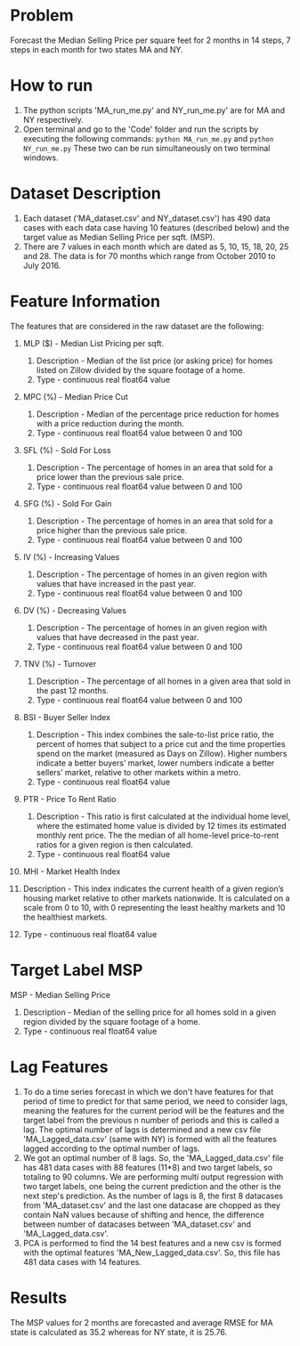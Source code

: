 # Problem #

Forecast the Median Selling Price per square feet for 2 months in 14 steps, 7 steps in each month for two states MA and NY.


# How to run #
1. The python scripts 'MA_run_me.py' and NY_run_me.py' are for MA and NY respectively.
2. Open terminal and go to the 'Code' folder and run the scripts by executing the following commands:
        `python MA_run_me.py` and `python NY_run_me.py`
   These two can be run simultaneously on two terminal windows.
   
# Dataset Description #
1. Each dataset ('MA_dataset.csv' and NY_dataset.csv') has 490 data cases with each data case having 10 features (described below) and the target
   value as Median Selling Price per sqft. (MSP).
2. There are 7 values in each month which are dated as 5, 10, 15, 18, 20, 25 and 28. The data is for 70 months which range from October 2010 to 
   July 2016.

# Feature Information #
The features that are considered in the raw dataset are the following:

1. MLP ($) - Median List Pricing per sqft.
   1. Description - Median of the list price (or asking price) for homes listed on Zillow divided by the square footage of a home.
   2. Type - continuous real float64 value
    
2. MPC (%) - Median Price Cut
   1. Description - Median of the percentage price reduction for homes with a price reduction during the month.
   2. Type - continuous real float64 value between 0 and 100

3. SFL (%) - Sold For Loss
   1. Description - The percentage of homes in an area that sold for a price lower than the previous sale price.
   2. Type - continuous real float64 value between 0 and 100
    
4. SFG (%) - Sold For Gain
   1. Description - The percentage of homes in an area that sold for a price higher than the previous sale price.
   2. Type - continuous real float64 value between 0 and 100
    
5. IV (%) - Increasing Values
   1. Description - The percentage of homes in an given region with values that have increased in the past year.
   2. Type - continuous real float64 value between 0 and 100
    
6. DV (%) - Decreasing Values
   1. Description - The percentage of homes in an given region with values that have decreased in the past year.
   2. Type - continuous real float64 value between 0 and 100
    
7. TNV (%) - Turnover
   1. Description - The percentage of all homes in a given area that sold in the past 12 months.
   2. Type - continuous real float64 value between 0 and 100
    
8. BSI - Buyer Seller Index
   1. Description - This index combines the sale-to-list price ratio, the percent of homes that subject to a price cut and the time properties spend on the market (measured as Days on Zillow). Higher numbers indicate a better buyers’ market, lower numbers indicate a better sellers’ market, relative to other markets within a metro.
   2. Type - continuous real float64 value

9. PTR - Price To Rent Ratio
   1. Description - This ratio is first calculated at the individual home level, where the estimated home value is divided by 12 times its estimated monthly rent price. The the median of all home-level price-to-rent ratios for a given region is then calculated.
   2. Type - continuous real float64 value
    
10. MHI - Market Health Index
   1. Description - This index indicates the current health of a given region’s housing market relative to other markets nationwide. It is calculated on a scale from 0 to 10, with 0 representing the least healthy markets and 10 the healthiest markets.
   2. Type - continuous real float64 value
    
# Target Label MSP #
MSP - Median Selling Price
   1. Description - Median of the selling price for all homes sold in a given region divided by the square footage of a home.
   2. Type - continuous real float64 value
    
    
# Lag Features #
1. To do a time series forecast in which we don't have features for that period of time to predict for that same period, we need to consider lags,
   meaning the features for the current period will be the features and the target label from the previous n number of periods and this is called
   a lag. The optimal number of lags is determined and a new csv file 'MA_Lagged_data.csv' (same with NY) is formed with all the features lagged 
   according to the optimal number of lags.
2. We got an optimal number of 8 lags. So, the 'MA_Lagged_data.csv' file has 481 data cases with 88 features (11*8) and two target labels, so
   totaling to 90 columns. We are performing multi output regression with two target labels, one being the current prediction and the other
   is the next step's prediction. As the number of lags is 8, the first 8 datacases from 'MA_dataset.csv' and the last one datacase are
   chopped as they contain NaN values because of shifting and hence, the difference between number of datacases between 'MA_dataset.csv' and 
   'MA_Lagged_data.csv'.
3. PCA is performed to find the 14 best features and a new csv is formed with the optimal features 'MA_New_Lagged_data.csv'. So, this file has 
   481 data cases with 14 features.
    
# Results #
 The MSP values for 2 months are forecasted and average RMSE for MA state is calculated as 35.2 whereas for NY state, it is 25.76.

